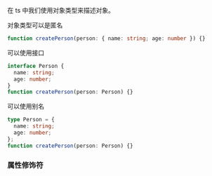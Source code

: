 在 ts 中我们使用对象类型来描述对象。

对象类型可以是匿名

```ts
function createPerson(person: { name: string; age: number }) {}
```

可以使用接口

```ts
interface Person {
  name: string;
  age: number;
}
function createPerson(person: Person) {}
```

可以使用别名

```ts
type Person = {
  name: string;
  age: number;
};
function createPerson(person: Person) {}
```

### 属性修饰符
